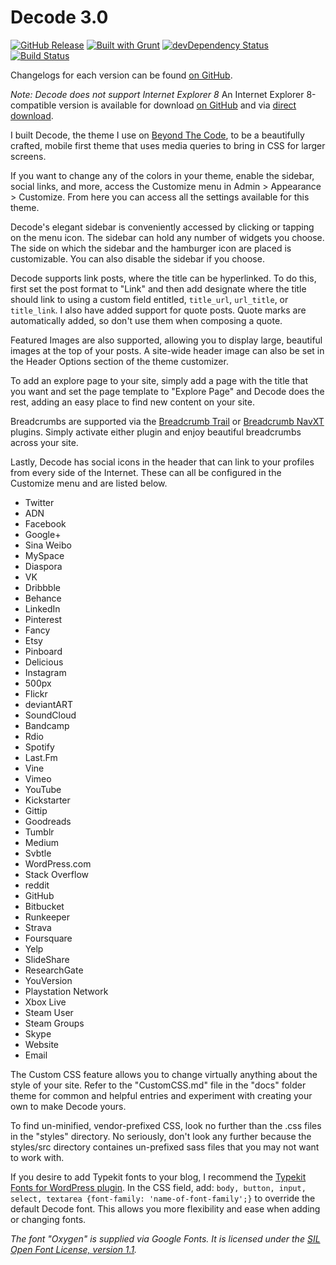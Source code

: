 # Decode 3.0
[![GitHub Release](http://img.shields.io/github/release/ScottSmith95/Decode.svg?style=flat)](https://github.com/ScottSmith95/Decode/releases/latest)
[![Built with Grunt](http://img.shields.io/badge/built_with-GRUNT-orange.svg?style=flat)](http://gruntjs.com/)
[![devDependency Status](http://img.shields.io/david/dev/ScottSmith95/Decode.svg?style=flat)](https://david-dm.org/ScottSmith95/Decode#info=devDependencies)
[![Build Status](http://img.shields.io/travis/ScottSmith95/Decode.svg?style=flat)](https://travis-ci.org/ScottSmith95/Decode)

Changelogs for each version can be found [on GitHub](https://github.com/ScottSmith95/Decode/releases).

*Note: Decode does not support Internet Explorer 8* An Internet Explorer 8-compatible version is available for download [on GitHub](https://github.com/ScottSmith95/Decode/tree/IE8-Support) and via [direct download](https://github.com/ScottSmith95/Decode/archive/IE8-Support.zip).

I built Decode, the theme I use on [Beyond The Code](http://beyondtheco.de), to be a beautifully crafted, mobile first theme that uses media queries to bring in CSS for larger screens. 

If you want to change any of the colors in your theme, enable the sidebar, social links, and more, access the Customize menu in Admin > Appearance > Customize. From here you can access all the settings available for this theme. 

Decode's elegant sidebar is conveniently accessed by clicking or tapping on the menu icon. The sidebar can hold any number of widgets you choose. The side on which the sidebar and the hamburger icon are placed is customizable. You can also disable the sidebar if you choose. 

Decode supports link posts, where the title can be hyperlinked. To do this, first set the post format to "Link" and then add designate where the title should link to using a custom field entitled, `title_url`, `url_title`, or `title_link`. I also have added support for quote posts. Quote marks are automatically added, so don't use them when composing a quote. 

Featured Images are also supported, allowing you to display large, beautiful images at the top of your posts. A site-wide header image can also be set in the Header Options section of the theme customizer. 

To add an explore page to your site, simply add a page with the title that you want and set the page template to "Explore Page" and Decode does the rest, adding an easy place to find new content on your site. 

Breadcrumbs are supported via the [Breadcrumb Trail](http://wordpress.org/plugins/breadcrumb-trail/) or [Breadcrumb NavXT](http://wordpress.org/plugins/breadcrumb-navxt/) plugins. Simply activate either plugin and enjoy beautiful breadcrumbs across your site.

Lastly, Decode has social icons in the header that can link to your profiles from every side of the Internet. These can all be configured in the Customize menu and are listed below.
- Twitter
- ADN
- Facebook
- Google+
- Sina Weibo
- MySpace
- Diaspora
- VK
- Dribbble
- Behance
- LinkedIn
- Pinterest
- Fancy
- Etsy
- Pinboard
- Delicious
- Instagram
- 500px
- Flickr
- deviantART
- SoundCloud
- Bandcamp
- Rdio
- Spotify
- Last.Fm
- Vine
- Vimeo
- YouTube
- Kickstarter
- Gittip
- Goodreads
- Tumblr
- Medium
- Svbtle
- WordPress.com
- Stack Overflow
- reddit
- GitHub
- Bitbucket
- Runkeeper
- Strava
- Foursquare
- Yelp
- SlideShare
- ResearchGate
- YouVersion
- Playstation Network
- Xbox Live
- Steam User
- Steam Groups
- Skype
- Website
- Email

The Custom CSS feature allows you to change virtually anything about the style of your site. Refer to the "CustomCSS.md" file in the "docs" folder theme for common and helpful entries and experiment with creating your own to make Decode yours.

To find un-minified, vendor-prefixed CSS, look no further than the .css files in the "styles" directory. No seriously, don't look any further because the styles/src directory containes un-prefixed sass files that you may not want to work with.

If you desire to add Typekit fonts to your blog, I recommend the [Typekit Fonts for WordPress plugin](http://wordpress.org/plugins/typekit-fonts-for-wordpress/). In the CSS field, add: `body, button, input, select, textarea {font-family: 'name-of-font-family';}` to override the default Decode font. This allows you more flexibility and ease when adding or changing fonts. 

*The font "Oxygen" is supplied via Google Fonts. It is licensed under the [SIL Open Font License, version 1.1](http://scripts.sil.org/cms/scripts/page.php?site_id=nrsi&id=OFL).*